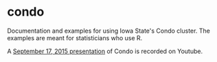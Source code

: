# condo

Documentation and examples for using Iowa State's Condo cluster. The examples are meant for statisticians who use R.

A [September 17, 2015 presentation](https://youtu.be/nnooHIVUkHQ) of Condo is recorded on Youtube.